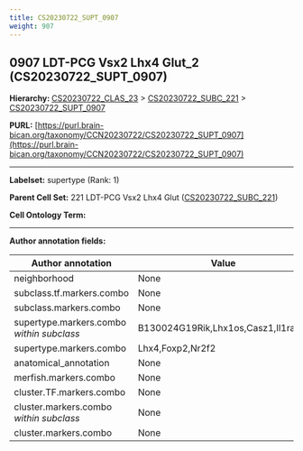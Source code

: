 ```yaml
---
title: CS20230722_SUPT_0907
weight: 907
---
```

## 0907 LDT-PCG Vsx2 Lhx4 Glut_2 (CS20230722_SUPT_0907)
<b>Hierarchy: </b>
[CS20230722_CLAS_23](../CS20230722_CLAS_23) >
[CS20230722_SUBC_221](../CS20230722_SUBC_221) >
[CS20230722_SUPT_0907](../CS20230722_SUPT_0907)

**PURL:** [https://purl.brain-bican.org/taxonomy/CCN20230722/CS20230722_SUPT_0907](https://purl.brain-bican.org/taxonomy/CCN20230722/CS20230722_SUPT_0907)

---


**Labelset:** supertype (Rank: 1)

**Parent Cell Set:** 221 LDT-PCG Vsx2 Lhx4 Glut ([CS20230722_SUBC_221](../CS20230722_SUBC_221))



**Cell Ontology Term:** 

[MARKER GENES.]: #


---

[TRANSFERRED ANNOTATIONS.]: #


[AUTHOR ANNOTATION FIELDS.]: #


**Author annotation fields:**

| Author annotation | Value |
|-------------------|-------|
|neighborhood|None|
|subclass.tf.markers.combo|None|
|subclass.markers.combo|None|
|supertype.markers.combo _within subclass_|B130024G19Rik,Lhx1os,Casz1,Il1rapl2|
|supertype.markers.combo|Lhx4,Foxp2,Nr2f2|
|anatomical_annotation|None|
|merfish.markers.combo|None|
|cluster.TF.markers.combo|None|
|cluster.markers.combo _within subclass_|None|
|cluster.markers.combo|None|
